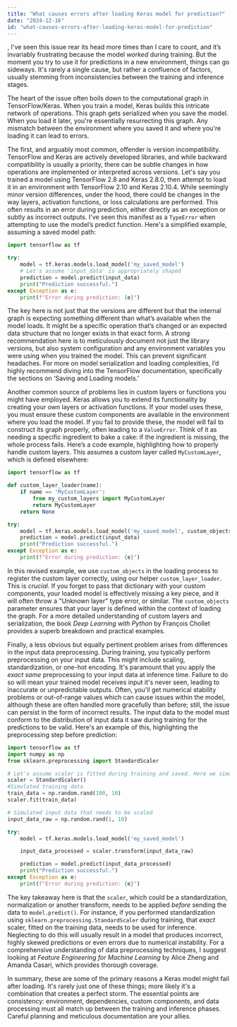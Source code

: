 ```yaml
---
title: "What causes errors after loading Keras model for prediction?"
date: "2024-12-16"
id: "what-causes-errors-after-loading-keras-model-for-prediction"
---
```


,  I've seen this issue rear its head more times than I care to count, and it’s invariably frustrating because the model *worked* during training. But the moment you try to use it for predictions in a new environment, things can go sideways. It's rarely a single cause, but rather a confluence of factors, usually stemming from inconsistencies between the training and inference stages.

The heart of the issue often boils down to the computational graph in TensorFlow/Keras. When you train a model, Keras builds this intricate network of operations. This graph gets serialized when you save the model. When you load it later, you're essentially resurrecting this graph. Any mismatch between the environment where you saved it and where you're loading it can lead to errors.

The first, and arguably most common, offender is version incompatibility. TensorFlow and Keras are actively developed libraries, and while backward compatibility is usually a priority, there can be subtle changes in how operations are implemented or interpreted across versions. Let's say you trained a model using TensorFlow 2.8 and Keras 2.8.0, then attempt to load it in an environment with TensorFlow 2.10 and Keras 2.10.4. While seemingly minor version differences, under the hood, there could be changes in the way layers, activation functions, or loss calculations are performed. This often results in an error during prediction, either directly as an exception or subtly as incorrect outputs. I've seen this manifest as a `TypeError` when attempting to use the model’s predict function. Here's a simplified example, assuming a saved model path:

```python
import tensorflow as tf

try:
    model = tf.keras.models.load_model('my_saved_model')
    # Let's assume 'input_data' is appropriately shaped
    prediction = model.predict(input_data)
    print("Prediction successful.")
except Exception as e:
    print(f"Error during prediction: {e}")
```

The key here is not just that the versions are different but that the internal graph is expecting something different than what’s available when the model loads. It might be a specific operation that’s changed or an expected data structure that no longer exists in that exact form. A strong recommendation here is to meticulously document not just the library versions, but also system configuration and any environment variables you were using when you trained the model. This can prevent significant headaches. For more on model serialization and loading complexities, I’d highly recommend diving into the TensorFlow documentation, specifically the sections on ‘Saving and Loading models.’

Another common source of problems lies in custom layers or functions you might have employed. Keras allows you to extend its functionality by creating your own layers or activation functions. If your model uses these, you must ensure these custom components are available in the environment where you load the model. If you fail to provide these, the model will fail to construct its graph properly, often leading to a `ValueError`. Think of it as needing a specific ingredient to bake a cake: if the ingredient is missing, the whole process fails. Here’s a code example, highlighting how to properly handle custom layers. This assumes a custom layer called `MyCustomLayer`, which is defined elsewhere:

```python
import tensorflow as tf

def custom_layer_loader(name):
    if name == 'MyCustomLayer':
        from my_custom_layers import MyCustomLayer
        return MyCustomLayer
    return None

try:
    model = tf.keras.models.load_model('my_saved_model', custom_objects={'MyCustomLayer': custom_layer_loader('MyCustomLayer')})
    prediction = model.predict(input_data)
    print("Prediction successful.")
except Exception as e:
    print(f"Error during prediction: {e}")
```

In this revised example, we use `custom_objects` in the loading process to register the custom layer correctly, using our helper `custom_layer_loader`. This is *crucial*. If you forget to pass that dictionary with your custom components, your loaded model is effectively missing a key piece, and it will often throw a "Unknown layer" type error, or similar. The `custom_objects` parameter ensures that your layer is defined within the context of loading the graph.  For a more detailed understanding of custom layers and serialization, the book *Deep Learning with Python* by François Chollet provides a superb breakdown and practical examples.

Finally, a less obvious but equally pertinent problem arises from differences in the input data preprocessing. During training, you typically perform preprocessing on your input data. This might include scaling, standardization, or one-hot encoding. It's paramount that you apply the *exact same* preprocessing to your input data at inference time. Failure to do so will mean your trained model receives input it's never seen, leading to inaccurate or unpredictable outputs. Often, you'll get numerical stability problems or out-of-range values which can cause issues within the model, although these are often handled more gracefully than before; still, the issue can persist in the form of incorrect results. The input data to the model must conform to the distribution of input data it saw during training for the predictions to be valid. Here's an example of this, highlighting the preprocessing step before prediction:

```python
import tensorflow as tf
import numpy as np
from sklearn.preprocessing import StandardScaler

# Let's assume scaler is fitted during training and saved. Here we simulate it
scaler = StandardScaler()
#Simulated training data
train_data = np.random.rand(100, 10)
scaler.fit(train_data)

# Simulated input data that needs to be scaled
input_data_raw = np.random.rand(1, 10)

try:
    model = tf.keras.models.load_model('my_saved_model')

    input_data_processed = scaler.transform(input_data_raw)

    prediction = model.predict(input_data_processed)
    print("Prediction successful.")
except Exception as e:
    print(f"Error during prediction: {e}")
```

The key takeaway here is that the `scaler`, which could be a standardization, normalization or another transform, needs to be applied *before* sending the data to `model.predict()`. For instance, if you performed standardization using `sklearn.preprocessing.StandardScaler` during training, that *exact* scaler, fitted on the training data, needs to be used for inference. Neglecting to do this will usually result in a model that produces incorrect, highly skewed predictions or even errors due to numerical instability. For a comprehensive understanding of data preprocessing techniques, I suggest looking at *Feature Engineering for Machine Learning* by Alice Zheng and Amanda Casari, which provides thorough coverage.

In summary, these are some of the primary reasons a Keras model might fail after loading. It's rarely just one of these things; more likely it's a combination that creates a perfect storm. The essential points are consistency: environment, dependencies, custom components, and data processing must all match up between the training and inference phases. Careful planning and meticulous documentation are your allies.
